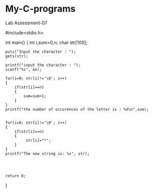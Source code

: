 # My-C-programs
Lab Assessment-07

#include<stdio.h>

int main()
{
    int i,sum=0,n;
    char str[100];

    puts("Input the character : ");
    gets(str);

    printf("input the character : ");
    scanf("%s", &n);

    for(i=0; str[i]!='\0'; i++)
    {
        if(str[i]==n)
        {
            sum=sum+1;
        }
    }
    printf("the number of occurences of the letter is : %d\n",sum);


    for(i=0; str[i]!='\0'; i++)
    {
        if(str[i]==n)
        {
             str[i]="*";
        }
    }
    printf("The new string is: %s", str);




    return 0;
}
